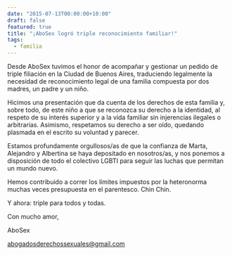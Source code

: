 ```yaml
---
date: "2015-07-13T00:00:00+10:00"
draft: false
featured: true
title: "¡AboSex logró triple reconocimiento familiar!"
tags:
  - familia
---
```


Desde AboSex tuvimos el honor de acompañar y gestionar un pedido de triple filiación en la Ciudad de Buenos Aires, traduciendo legalmente la necesidad de reconocimiento legal de una familia compuesta por dos madres, un padre y un niño. 

Hicimos una presentación que da cuenta de los derechos de esta familia y, sobre todo, de este niño a que se reconozca su derecho a la identidad, al respeto de su interés superior y a la vida familiar sin injerencias ilegales o arbitrarias. Asimismo, respetamos su derecho a ser oído, quedando plasmada en el escrito su voluntad y parecer.

Estamos profundamente orgullosos/as de que la confianza de Marta, Alejandro y Albertina se haya depositado en nosotros/as, y nos ponemos a disposición de todo el colectivo LGBTI para seguir las luchas que permitan un mundo nuevo.

Hemos contribuido a correr los límites impuestos por la heteronorma muchas veces presupuesta en el parentesco. Chin Chin.

Y ahora: triple para todos y todas.

Con mucho amor,

AboSex

abogadosderechossexuales@gmail.com